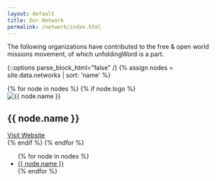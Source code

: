 ```yaml
---
layout: default
title: Our Network
permalink: /network/index.html
---
```

The following organizations have contributed to the free & open world
missions movement, of which unfoldingWord is a part.

{::options parse_block_html="false" /}
{% assign nodes = site.data.networks | sort: 'name' %}
<div class="grid-custom">
  <div class="row">
  {% for node in nodes %}
    {% if node.logo %}
      <div class="col-sm-6 col-xs-12">
        <div class="hovereffect">
          <img src="{{ node.logo }}" alt="{{ node.name }}" class="img-responsive">
          <div class="overlay">
             <h2>{{ node.name }}</h2>
             <a class="info" href="{{ node.url }}" target="_blank">Visit Website</a>
          </div>
        </div>
      </div>
    {% endif %}
  {% endfor %}
  </div>
  <div class="row">
    <div class="col-sm-12">
      <ul>
        {% for node in nodes %}
          <li><a class="info" href="{{ node.url }}" title="Visit Website" target="_blank">{{ node.name }}</a></li>
        {% endfor %}
      </ul>
    </div>
  </div>
</div>
